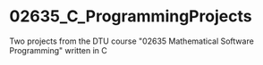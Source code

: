 # 02635_C_ProgrammingProjects
Two projects from the DTU course "02635 Mathematical Software Programming" written in C
